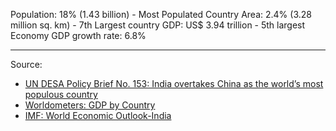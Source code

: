 Population: 18% (1.43 billion) - Most Populated Country
Area: 2.4% (3.28 million sq. km) - 7th Largest country
GDP: US$ 3.94 trillion - 5th largest Economy
GDP growth rate: 6.8% 


---
Source:
- [UN DESA Policy Brief No. 153: India overtakes China as the world’s most populous country](https://www.un.org/development/desa/dpad/publication/un-desa-policy-brief-no-153-india-overtakes-china-as-the-worlds-most-populous-country/)
- [Worldometers: GDP by Country](https://www.worldometers.info/gdp/gdp-by-country/)
- [IMF: World Economic Outlook-India](https://www.imf.org/external/datamapper/profile/IND)
